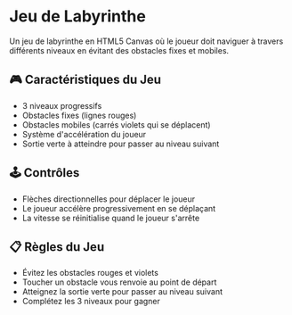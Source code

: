 # Jeu de Labyrinthe

Un jeu de labyrinthe en HTML5 Canvas où le joueur doit naviguer à travers différents niveaux en évitant des obstacles fixes et mobiles.

## 🎮 Caractéristiques du Jeu

- 3 niveaux progressifs
- Obstacles fixes (lignes rouges)
- Obstacles mobiles (carrés violets qui se déplacent)
- Système d'accélération du joueur
- Sortie verte à atteindre pour passer au niveau suivant

## 🕹️ Contrôles

- Flèches directionnelles pour déplacer le joueur
- Le joueur accélère progressivement en se déplaçant
- La vitesse se réinitialise quand le joueur s'arrête

## 📋 Règles du Jeu

- Évitez les obstacles rouges et violets
- Toucher un obstacle vous renvoie au point de départ
- Atteignez la sortie verte pour passer au niveau suivant
- Complétez les 3 niveaux pour gagner
